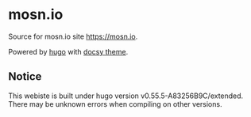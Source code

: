 # mosn.io

Source for mosn.io site <https://mosn.io>.

Powered by [hugo](https://gohugo.io) with [docsy theme](https://github.com/google/docsy).

## Notice

This webiste is built under hugo version v0.55.5-A83256B9C/extended. There may be unknown errors when compiling on other versions.